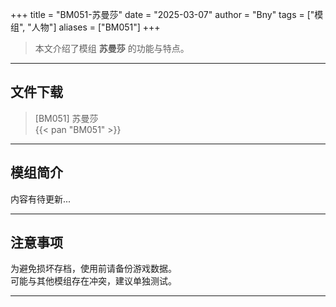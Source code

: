 +++
title = "BM051-苏曼莎"
date = "2025-03-07"
author = "Bny"
tags = ["模组", "人物"]
aliases = ["BM051"]
+++

> 本文介绍了模组 **苏曼莎** 的功能与特点。

---

## 文件下载

> [BM051] 苏曼莎  
{{< pan "BM051" >}}  

---

## 模组简介

>  
内容有待更新...  

---

## 注意事项

>  
为避免损坏存档，使用前请备份游戏数据。  
可能与其他模组存在冲突，建议单独测试。  

---

